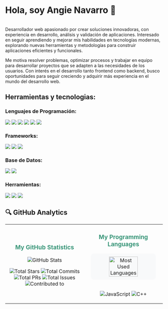 # Hola, soy Angie Navarro 👋
<br/>
Desarrollador web apasionado por crear soluciones innovadoras, con experiencia en desarrollo, análisis y validación de aplicaciones. Interesado en seguir aprendiendo y mejorar mis habilidades en tecnologías modernas, explorando nuevas herramientas y metodologías para construir aplicaciones eficientes y funcionales.

Me motiva resolver problemas, optimizar procesos y trabajar en equipo para desarrollar proyectos que se adapten a las necesidades de los usuarios. Con interés en el desarrollo tanto frontend como backend, busco oportunidades para seguir creciendo y adquirir más experiencia en el mundo del desarrollo web.

<!--
**nombre** is a ✨ _special_ ✨ repository because its `README.md` (this file) appears on your GitHub profile.

Here are some ideas to get you started:

- 🔭 I'm currently working on ...
- 🌱 I'm currently learning ...
- 👯 I'm looking to collaborate on ...
- 🤔 I'm looking for help with ...
- 💬 Ask me about ...
- 📫 How to reach me: ...
- 😄 Pronouns: ...
- ⚡ Fun fact: ...
-->

## Herramientas y tecnologias:


### Lenguajes de Programación:
<p>
  <img src="https://img.shields.io/badge/C%23-239120?style=plastic&logo=c-sharp&logoColor=white" />
  <img src="https://img.shields.io/badge/Java-ED8B00?style=plastic&logo=openjdk&logoColor=white" />
  <img src="https://img.shields.io/badge/JavaScript-F7DF1E?style=plastic&logo=javascript&logoColor=black" />
  <img src="https://img.shields.io/badge/HTML5-E34F26?style=plastic&logo=html5&logoColor=white" />
  <img src="https://img.shields.io/badge/CSS3-1572B6?style=plastic&logo=css3&logoColor=white" />
  <img src="https://img.shields.io/badge/Node.js-339933?style=plastic&logo=nodedotjs&logoColor=white" />
</p>

### Frameworks:
<p>
  <img src="https://img.shields.io/badge/.NET-512BD4?style=plastic&logo=dotnet&logoColor=white" />
  <img src="https://img.shields.io/badge/Blazor-512BD4?style=plastic&logo=blazor&logoColor=white" />
  <img src="https://img.shields.io/badge/Angular-DD0031?style=plastic&logo=angular&logoColor=white" />
</p>

### Base de Datos:
<p>
  <img src="https://img.shields.io/badge/MySQL-4479A1?style=plastic&logo=mysql&logoColor=white" />
  <img src="https://img.shields.io/badge/PostgreSQL-336791?style=plastic&logo=postgresql&logoColor=white" />
</p>

### Herramientas:
<p>
  <img src="https://img.shields.io/badge/Git-F05032?style=plastic&logo=git&logoColor=white" />
  <img src="https://img.shields.io/badge/VS_Code-007ACC?style=plastic&logo=visual-studio-code&logoColor=white" />
  <img src="https://img.shields.io/badge/GitHub-181717?style=plastic&logo=github&logoColor=white" />
</p>

## 🔍 GitHub Analytics
<div align="center">
  <table border="0" cellspacing="0" cellpadding="0">
    <tr>
      <td width="50%" align="center">
        <h3 style="color: #3a9679;">My GitHub Statistics</h3>
  <img src="https://github-readme-stats.vercel.app/api?username=AngieNavarro&show_icons=true&count_private=true&hide_border=true&title_color=2E8B57&icon_color=2E8B57&text_color=333333&bg_color=ffffff" alt="GitHub Stats" />
        <br>
        <p>
          <img src="https://img.shields.io/badge/Total_Stars-12.2k-3a9679?style=flat-square&labelColor=00000000&color=3a9679" alt="Total Stars" />
          <img src="https://img.shields.io/badge/Total_Commits-2.2k-3a9679?style=flat-square&labelColor=00000000&color=3a9679" alt="Total Commits" />
          <img src="https://img.shields.io/badge/Total_PRs-6-3a9679?style=flat-square&labelColor=00000000&color=3a9679" alt="Total PRs" />
          <img src="https://img.shields.io/badge/Total_Issues-42-3a9679?style=flat-square&labelColor=00000000&color=3a9679" alt="Total Issues" />
          <img src="https://img.shields.io/badge/Contributed_to-3-3a9679?style=flat-square&labelColor=00000000&color=3a9679" alt="Contributed to" />
        </p>
      </td>
      <td width="50%" align="center">
        <h3 style="color: #3a9679;">My Programming Languages</h3>
        <div style="background-color: #f8f9fa; border-radius: 10px; padding: 10px; width: 80%; margin: 0 auto;">
          <img width="70%" src="https://github-readme-stats.vercel.app/api/top-langs/?username=AngieNavarro&layout=donut&hide_border=true&title_color=3a9679&text_color=3a9679&bg_color=00000000&theme=buefy" alt="Most Used Languages" />
        </div>
        <br>
        <p>
          <img src="https://img.shields.io/badge/JavaScript-27.20%25-FFE7A9?style=flat-square&logo=javascript&logoColor=black&labelColor=FFE7A9" alt="JavaScript" />
          <img src="https://img.shields.io/badge/C++-7.00%25-A7D8DE?style=flat-square&logo=cplusplus&logoColor=black&labelColor=A7D8DE" alt="C++" />
        </p>
      </td>
    </tr>
  </table>
</div>







